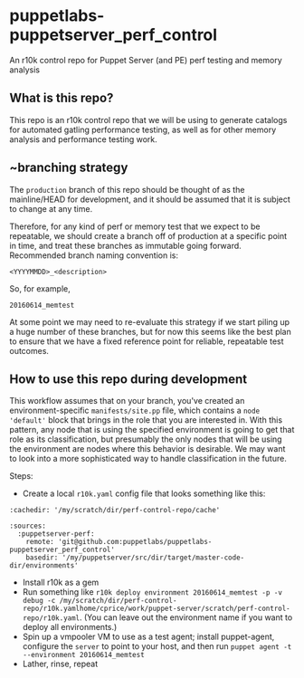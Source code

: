# puppetlabs-puppetserver_perf_control
An r10k control repo for Puppet Server (and PE) perf testing and memory analysis

## What is this repo?

This repo is an r10k control repo that we will be using to generate catalogs for
automated gatling performance testing, as well as for other memory analysis and
performance testing work.

## ~branching strategy

The `production` branch of this repo should be thought of as the mainline/HEAD for
development, and it should be assumed that it is subject to change at any time.

Therefore, for any kind of perf or memory test that we expect to be repeatable, we
should create a branch off of production at a specific point in time, and treat
these branches as immutable going forward.  Recommended branch naming convention is:

    <YYYYMMDD>_<description>

So, for example,

    20160614_memtest

At some point we may need to re-evaluate this strategy if we start piling up a huge
number of these branches, but for now this seems like the best plan to ensure that
we have a fixed reference point for reliable, repeatable test outcomes.

## How to use this repo during development

This workflow assumes that on your branch, you've created an environment-specific
`manifests/site.pp` file, which contains a `node 'default'` block that brings in
the role that you are interested in.  With this pattern, any node that is using
the specified environment is going to get that role as its classification, but
presumably the only nodes that will be using the environment are nodes where this
behavior is desirable.  We may want to look into a more sophisticated way to handle
classification in the future.

Steps:

* Create a local `r10k.yaml` config file that looks something like this:

```
:cachedir: '/my/scratch/dir/perf-control-repo/cache'

:sources:
  :puppetserver-perf:
    remote: 'git@github.com:puppetlabs/puppetlabs-puppetserver_perf_control'
    basedir: '/my/puppetserver/src/dir/target/master-code-dir/environments'
```

* Install r10k as a gem
* Run something like `r10k deploy environment 20160614_memtest -p -v debug -c /my/scratch/dir/perf-control-repo/r10k.yamlhome/cprice/work/puppet-server/scratch/perf-control-repo/r10k.yaml`.  (You can leave out the environment name if you want to deploy all environments.)
* Spin up a vmpooler VM to use as a test agent; install puppet-agent, configure the `server` to point to your host, and then run `puppet agent -t --environment 20160614_memtest`
* Lather, rinse, repeat

